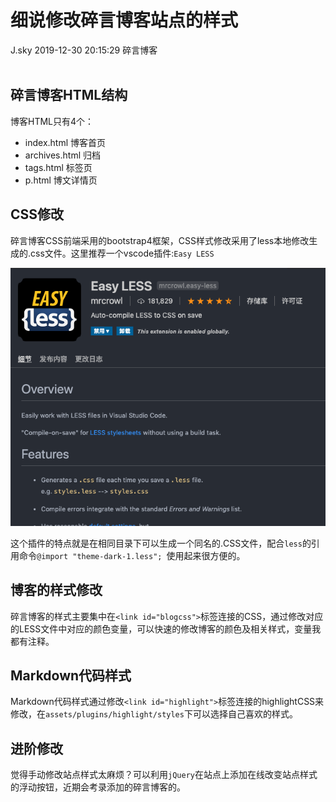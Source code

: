 <div class="blog-article">
<h1 class="title">细说修改碎言博客站点的样式</h1>
<span class="author">J.sky</span>
<span class="time">2019-12-30 20:15:29</span>
<span class="tag">碎言博客</span>
</div>
</br>

## 碎言博客HTML结构

博客HTML只有4个：

* index.html  博客首页
* archives.html 归档
* tags.html 标签页
* p.html 博文详情页

## CSS修改

碎言博客CSS前端采用的bootstrap4框架，CSS样式修改采用了less本地修改生成的.css文件。这里推荐一个vscode插件:`Easy LESS`

![](assets/images/blog/Snip20191231_2.png)

这个插件的特点就是在相同目录下可以生成一个同名的.CSS文件，配合`less`的引用命令`@import "theme-dark-1.less"; `使用起来很方便的。


## 博客的样式修改

碎言博客的样式主要集中在`<link id="blogcss">`标签连接的CSS，通过修改对应的LESS文件中对应的颜色变量，可以快速的修改博客的颜色及相关样式，变量我都有注释。

## Markdown代码样式

Markdown代码样式通过修改`<link id="highlight">`标签连接的highlightCSS来修改，在`assets/plugins/highlight/styles`下可以选择自己喜欢的样式。

## 进阶修改

觉得手动修改站点样式太麻烦？可以利用`jQuery`在站点上添加在线改变站点样式的浮动按钮，近期会考录添加的碎言博客的。